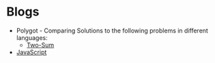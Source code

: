 # Blogs

- Polygot - Comparing Solutions to the following problems in different languages:
  - [Two-Sum](./Polygot.md)
- [JavaScript](./JavaScript.md)
